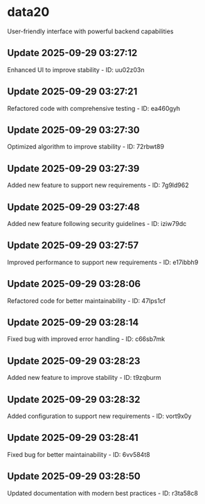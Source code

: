 # data20
User-friendly interface with powerful backend capabilities

## Update 2025-09-29 03:27:12
Enhanced UI to improve stability - ID: uu02z03n


## Update 2025-09-29 03:27:21
Refactored code with comprehensive testing - ID: ea460gyh


## Update 2025-09-29 03:27:30
Optimized algorithm to improve stability - ID: 72rbwt89


## Update 2025-09-29 03:27:39
Added new feature to support new requirements - ID: 7g9ld962


## Update 2025-09-29 03:27:48
Added new feature following security guidelines - ID: iziw79dc


## Update 2025-09-29 03:27:57
Improved performance to support new requirements - ID: e17ibbh9


## Update 2025-09-29 03:28:06
Refactored code for better maintainability - ID: 47lps1cf


## Update 2025-09-29 03:28:14
Fixed bug with improved error handling - ID: c66sb7mk


## Update 2025-09-29 03:28:23
Added new feature to improve stability - ID: t9zqburm


## Update 2025-09-29 03:28:32
Added configuration to support new requirements - ID: vort9x0y


## Update 2025-09-29 03:28:41
Fixed bug for better maintainability - ID: 6vv584t8


## Update 2025-09-29 03:28:50
Updated documentation with modern best practices - ID: r3ta58c8

